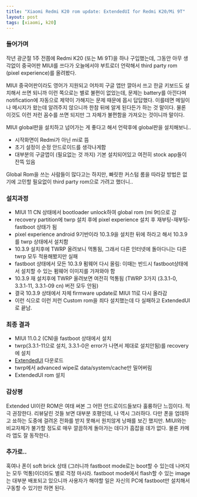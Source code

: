 ```yaml
---
title: "Xiaomi Redmi K20 rom update: ExtendedUI for Redmi K20/Mi 9T"
layout: post
tags: [xiaomi, k20]
---
```


### 들어가며

작년 광군절 1주 전쯤에 Redmi K20 (또는 Mi 9T)을 하나 구입했는데, 그동안 아무 생각없이 중국어판 MIUI를 쓰다가 오늘에서야 부트로더 언락해서 third party rom (pixel experience)를 올려봤다.

MIUI 중국어판이라도 영어가 지원되고 어차피 구글 앱만 깔아서 쓰고 한글 키보드도 설치해서 쓰면 되니까 이런 쪽으로는 별로 불편이 없었는데, 문제는 battery를 아낀다며 notification에 자동으로 제약이 가해지는 문제 때문에 몹시 답답했다. 이를테면 메일이나 메시지가 왔는데 알려주지 않으니까 한참 뒤에 알게 된다든가 하는 것 말이다. 물론 이것도 이런 저런 꼼수를 쓰면 되지만 그 자체가 불편함을 가져오는 것이니까 말이다.

MIUI global판을 설치하고 넘어가는 게 좋다고 해서 언락후에 global판을 설치해보니..
- 시작화면이 Redmi가 아닌 mi로 뜸
- 초기 설정이 순정 안드로이드를 생각나게함
- 대부분의 구글앱이 (필요없는 것 까지) 기본 설치되어있고 여전히 stock app들이 잔뜩 있음

Global Rom을 쓰는 사람들이 많다고는 하지만, 빠릿한 커스텀 롬을 따라갈 방법은 없기에 고민할 필요없이 third party rom으로 가려고 했더니..

### 설치과정

- MIUI 11 CN 상태에서 bootloader unlock하여 global rom (mi 9t)으로 감
- recovery partition에 twrp 설치 후에 pixel experience 설치 후 재부팅-재부팅-fastboot 상태가 됨
- pixel experience android 9기반이라 10.3.9을 설치한 뒤에 하라고 해서 10.3.9를 twrp 상태에서 설치함
- 10.3.9 설치후에 TWRP 올려보니 먹통됨, 그래서 다른 인터넷에 돌아다니는 다른 twrp 모두 적용해봤지만 실패
- fastboot 상태에서 모든 10.3.9 펌웨어 다시 올림: 이때는 반드시 fastboot상태에서 설치할 수 있는 펌웨어 이미지를 가져와야 함
- 10.3.9 재 설치후에 TWRP 올려보면 여전히 먹통됨 (TWRP 3가지 (3.3.1-0, 3.3.1-11, 3.3.1-09 cn) 버전 모두 안됨)
- 결국 10.3.9 상태에서 자체 firmware update로 MIUI 11로 다시 올라감
- 이런 식으로 이런 저런 Custom rom을 죄다 설치했는데 다 실패하고 ExtendedUI로 끝남.

### 최종 결과

- MIUI 11.0.2 (CN)을 fastboot 상태에서 설치
- twrp(3.3.1-11으로 설치, 3.3.1-0은 error가 나면서 제대로 설치안됨)를 recovery에 설치
- [ExtendedUI](https://forum.xda-developers.com/Mi-9/development/rom-extendedui-official-t4023443) 다운로드
- twrp에서 advanced wipe로 data/system/cache만 밀어버림
- ExtendedUI rom 설치

### 감상평

Extended UI이란 ROM은 여태 써본 그 어떤 안드로이드들보다 훌륭하단 느낌이다. 적극 권장한다. 리뷰달린 것들 보면 대부분 호평인데, 나 역시 그러하다. 다만 폰을 업데하고 쑈하는 도중에 걸려온 전화를 받지 못해서 원치않게 낭패를 보긴 했지만. MIUI와는 비교자체가 불가할 정도로 매우 깔끔하게 돌아가는 데다가 흠잡을 데가 없다. 물론 카메라 앱도 잘 동작한다. 

### 추가로..

혹여나 폰이 soft brick 상태 (그러니까 fastboot mode로는 boot할 수 있는데 나머지는 모두 먹통)이더라도 별로 걱정 마시라. fastboot mode에서 flash할 수 있는 image는 대부분 배포되고 있으니까 사용자가 해야할 일은 자신의 PC에 fastboot만 설치해서 구동할 수 있기만 하면 된다.

